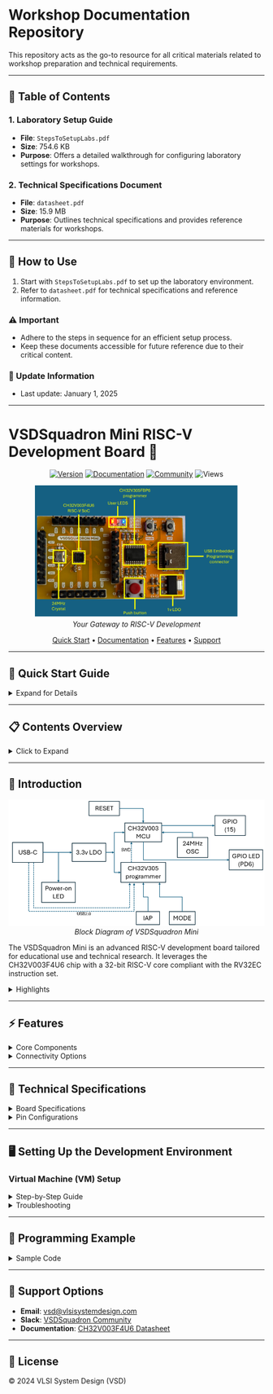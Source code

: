 # Workshop Documentation Repository

This repository acts as the go-to resource for all critical materials related to workshop preparation and technical requirements.

---

## 📑 Table of Contents

### 1. Laboratory Setup Guide
- **File**: `StepsToSetupLabs.pdf`
- **Size**: 754.6 KB
- **Purpose**: Offers a detailed walkthrough for configuring laboratory settings for workshops.

### 2. Technical Specifications Document
- **File**: `datasheet.pdf`
- **Size**: 15.9 MB
- **Purpose**: Outlines technical specifications and provides reference materials for workshops.

---

## 🔧 How to Use

1. Start with `StepsToSetupLabs.pdf` to set up the laboratory environment.
2. Refer to `datasheet.pdf` for technical specifications and reference information.

### ⚠️ Important
- Adhere to the steps in sequence for an efficient setup process.
- Keep these documents accessible for future reference due to their critical content.

### 🔄 Update Information
- Last update: January 1, 2025

---

# VSDSquadron Mini RISC-V Development Board 🚀

<div align="center">

[![Version](https://img.shields.io/badge/Version-1.0-green.svg)](https://github.com/vsdip/vsdsquadron_mini)
[![Documentation](https://img.shields.io/badge/Documentation-Wiki-orange.svg)](https://github.com/vsdip/vsdsquadron_mini/wiki)
[![Community](https://img.shields.io/badge/Chat-Slack-purple.svg)](https://vsdsquadron.slack.com/)
![Views](https://img.shields.io/github/watchers/Sikandar-irfan/GAT-RISC-V-Roadshow?style=flat)

  <img src="images/board.png" alt="VSDSquadron Mini Board" width="400"/>
  <br>
  <em>Your Gateway to RISC-V Development</em>

  [Quick Start](#quick-start) • [Documentation](#documentation) • [Features](#features) • [Support](#support)
</div>

---

## 🌟 Quick Start Guide

<details>
<summary>Expand for Details</summary>

### Prerequisites
- Visual Studio Code (VSCode)
- USB Type-C cable
- Minimum 100GB of free storage
- Compatible with Windows and Ubuntu operating systems

### Step 1: Connect the Board
<div align="center">
  <img src="images/board_connection.png" alt="Board Connection" width="400"/>
  <br>
  <em>Connect the USB Type-C cable as shown</em>
</div>

### Step 2: Install Required Tools
```bash
# 1. Download VSCode
https://code.visualstudio.com

# 2. Install PlatformIO Extension
# 3. Add the CH32V Platform
https://github.com/vsdip/vsdsquadron_pio
```

</details>

---

## 📋 Contents Overview

<details>
<summary>Click to Expand</summary>

- [Introduction](#overview)
- [Key Features](#features)
- [Detailed Specifications](#technical-specifications)
- [Setup Instructions](#getting-started)
  - [Prerequisites](#prerequisites)
  - [Installation Guide](#installation-guide)
- [Hardware Setup](#board-setup)
- [Programming Guide](#programming-guide)
- [Support Options](#support)

</details>

---

## 🎯 Introduction

<div align="center">
  <img src="images/block_diagram.png" alt="Block Diagram" width="600"/>
  <br>
  <em>Block Diagram of VSDSquadron Mini</em>
</div>

The VSDSquadron Mini is an advanced RISC-V development board tailored for educational use and technical research. It leverages the CH32V003F4U6 chip with a 32-bit RISC-V core compliant with the RV32EC instruction set.

<details>
<summary>Highlights</summary>

- Designed for RISC-V learning and development.
- Integrated programmer removes the need for additional hardware.
- Small size with USB Type-C compatibility.
- Includes 24MHz system clock, 16KB Flash memory, and 2KB SRAM.

</details>

---

## ⚡ Features

<details>
<summary>Core Components</summary>

- **Processor**: CH32V003F4U6 (32-bit RISC-V RV32EC)
- **System Clock**: 24MHz
- **Memory**:
  - 16KB CodeFlash
  - 2KB SRAM
  - 1920B Bootloader

</details>

<details>
<summary>Connectivity Options</summary>

- **GPIO**: 15 I/O ports divided into 3 groups
- **Communication Protocols**:
  - USART (PD6-RX, PD5-TX)
  - I2C (PC1-SDA, PC2-SCL)
  - SPI (PC5-SCK, PC1-NSS, PC6-MOSI, PC7-MISO)

</details>

---

## 🔧 Technical Specifications

<details>
<summary>Board Specifications</summary>

| Parameter             | Specification          |
|-----------------------|------------------------|
| Form Factor           | 50.00 x 28.00 mm      |
| I/O Voltage           | 3.3V                  |
| Input Voltage         | 5V (via USB)          |
| Current per I/O Pin   | 8mA (source/sink)     |
| Operating Temperature | 20-35°C (68-95°F)   |
| Max Component Height  | Top: 8mm, Bottom: 1mm |

</details>

<details>
<summary>Pin Configurations</summary>

### GPIO Assignments
| Interface | Pin Configuration                     |
|-----------|---------------------------------------|
| SPI       | PC5(SCK), PC1(NSS), PC6(MOSI), PC7(MISO) |
| I2C       | PC1(SDA), PC2(SCL)                   |
| USART     | PD6(RX), PD5(TX)                     |

### ADC Specifications
- **Resolution**: 10-bit
- **Channels**: PD0-PD7, PA1, PA2, PC4
- **Reference Voltage**: 3.3V

</details>

---

## 🖥️ Setting Up the Development Environment

### Virtual Machine (VM) Setup

<details>
<summary>Step-by-Step Guide</summary>

1. **Download and Install VirtualBox**
   - Obtain VirtualBox and the Extension Pack from the [official website](https://www.virtualbox.org/wiki/Downloads).

2. **Create a New Virtual Machine**
   ```plaintext
   Configuration:
   - Name: VSDSquadron
   - OS Type: Linux
   - Version: Ubuntu 18.04
   - Memory: 4096MB
   ```

3. **Attach the VDI File**
   ```plaintext
   - Select "Use an existing virtual hard disk file."
   - Browse and attach the downloaded VDI file.
   ```

4. **Optimize VM Settings**
   - Enable EFI and VT-x/AMD-V.
   - Allocate 128MB video memory.

</details>

<details>
<summary>Troubleshooting</summary>

- **Error: Virtualization not enabled**
  - Enable VT-x/AMD-V in the BIOS.
- **Performance Issues**
  - Increase allocated memory and enable 3D acceleration.

</details>

---

## 🚀 Programming Example

<details>
<summary>Sample Code</summary>

```cpp
#include "ch32v00x.h"

int main(void) {
    // LED pin configuration
    GPIO_InitTypeDef GPIO_InitStructure = {0};
    RCC_APB2PeriphClockCmd(RCC_APB2Periph_GPIOD, ENABLE);
    GPIO_InitStructure.GPIO_Pin = GPIO_Pin_6;
    GPIO_InitStructure.GPIO_Mode = GPIO_Mode_Out_PP;
    GPIO_InitStructure.GPIO_Speed = GPIO_Speed_50MHz;
    GPIO_Init(GPIOD, &GPIO_InitStructure);

    while(1) {
        GPIO_WriteBit(GPIOD, GPIO_Pin_6, Bit_SET);   // LED ON
        Delay_Ms(1000);
        GPIO_WriteBit(GPIOD, GPIO_Pin_6, Bit_RESET); // LED OFF
        Delay_Ms(1000);
    }
}
```

</details>

---

## 🤝 Support Options

- **Email**: vsd@vlsisystemdesign.com
- **Slack**: [VSDSquadron Community](https://vsdsquadron.slack.com/)
- **Documentation**: [CH32V003F4U6 Datasheet](link-to-datasheet)

---

## 📝 License

© 2024 VLSI System Design (VSD)

